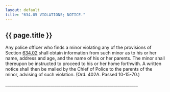 ```yaml
---
layout: default 
title: "634.05 VIOLATIONS; NOTICE."
---
```


{{ page.title }}
----------------

Any police officer who finds a minor violating any of the provisions of
Section [634.02](302ed216.html) shall obtain information from such minor
as to his or her name, address and age, and the name of his or her
parents. The minor shall thereupon be instructed to proceed to his or
her home forthwith. A written notice shall then be mailed by the Chief
of Police to the parents of the minor, advising of such violation. (Ord.
402A. Passed 10-15-70.)

\_\_\_\_\_\_\_\_\_\_\_\_\_\_\_\_\_\_\_\_\_\_\_\_\_\_\_\_\_\_\_\_\_\_\_\_\_\_\_\_\_\_\_\_\_\_\_\_\_\_\_\_\_\_\_\_\_\_\_\_\_\_\_\_\_
